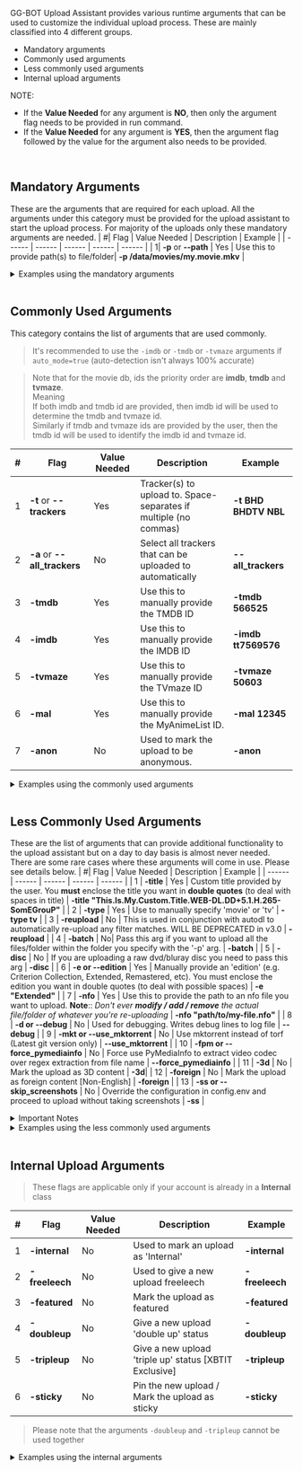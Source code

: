 GG-BOT Upload Assistant provides various runtime arguments that can be used to customize the individual upload process. These are mainly classified into 4 different groups.
- Mandatory arguments
- Commonly used arguments
- Less commonly used arguments
- Internal upload arguments

NOTE: 
* If the **Value Needed** for any argument is **NO**, then only the argument flag needs to be provided in run command. 
* If the **Value Needed** for any argument is **YES**, then the argument flag followed by the value for the argument also needs to be provided. 

<br>

## Mandatory Arguments
These are the arguments that are required for each upload. All the arguments under this category must be provided for the upload assistant to start the upload process. For majority of the uploads only these mandatory arguments are needed.
| #| Flag | Value Needed | Description | Example |
| ------ | ------ | ------ | ------ | ------ |
| 1| **-p** or **--path** | Yes | Use this to provide path(s) to file/folder| **-p /data/movies/my.movie.mkv** |

<details><summary>Examples using the mandatory arguments</summary>

Upload a torrent to trackers ATH and BLU: The tracker acronyms **ATH** and **BLU** needs to be provided after mentioning the **-t** tag
```
docker run --rm -it --env-file config.env -v /movies:/movies noobmaster669/gg-bot-uploader:latest -t ATH BLU -p "/movies/my.movie.mkv"
```
or 
```
docker run --rm -it --env-file config.env -v /movies:/movies noobmaster669/gg-bot-uploader:latest --trackers ATH BLU -p "/movies/my.movie.mkv"
```

Upload a movie my.movie.new.mkv to tracker TSP: The file that needs the be uploads needs to be provided as the value for arguments -p. Please note that it is recommended to provide the --path arguments inside double quotes (") to accomodate for spaces and special characters.
```
docker run --rm -it --env-file config.env -v /movies:/movies noobmaster669/gg-bot-uploader:latest -t ATH BLU -p "/movies/my.movie.new.mkv"
```
or 
```
docker run --rm -it --env-file config.env -v /movies:/movies noobmaster669/gg-bot-uploader:latest --trackers ATH BLU --path "/movies/my.movie.mkv"
```

Upload a movie my.movie.new.mkv to the default trackers: When the `-t` or `--tracker` argument is not provided then, the default trackers will be taken from the `default_trackers_list` present in the config.env file.
```
docker run --rm -it --env-file config.env -v /movies:/movies noobmaster669/gg-bot-uploader:latest --path "/movies/my.movie.mkv"
```
</details>

<br>

## Commonly Used Arguments
This category contains the list of arguments that are used commonly.

> It's recommended to use the `-imdb` or `-tmdb` or `-tvmaze` arguments if `auto_mode=true` (auto-detection isn't always 100% accurate)

> Note that for the movie db, ids the priority order are **imdb**, **tmdb** and **tvmaze**. <br>
> Meaning <br>
> If both imdb and tmdb id are provided, then imdb id will be used to determine the tmdb and tvmaze id. <br>
> Similarly if tmdb and tvmaze ids are provided by the user, then the tmdb id will be used to identify the imdb id and tvmaze id.

| #| Flag | Value Needed | Description | Example |
| ------ | ------ | ------ | ------ | ------ |
| 1 | **-t** or **--trackers** | Yes | Tracker(s) to upload to. Space-separates if multiple (no commas)| **-t BHD BHDTV NBL** |
| 2 | **-a** or **--all_trackers** | No | Select all trackers that can be uploaded to automatically | **--all_trackers** |
| 3 | **-tmdb** | Yes | Use this to manually provide the TMDB ID | **-tmdb 566525** |
| 4 | **-imdb** | Yes | Use this to manually provide the IMDB ID | **-imdb tt7569576** |
| 5 | **-tvmaze** | Yes | Use this to manually provide the TVmaze ID | **-tvmaze 50603** |
| 6 | **-mal** | Yes | Use this to manually provide the MyAnimeList ID. | **-mal 12345** |
| 7 | **-anon** | No | Used to mark the upload to be anonymous. | **-anon** |
<details><summary>Examples using the commonly used arguments</summary>

Upload a movie my.movie.new.mkv to all the possible trackers: To upload to all the trackers, simply add the `-a` or `--all_trackers` argument to the run command. The uploader will automatically select all the trackers that have been configured properly.
```
docker run --rm -it --env-file config.env -v /movies:/movies noobmaster669/gg-bot-uploader:latest -a --path "/movies/my.movie.mkv"
```
or
```
docker run --rm -it --env-file config.env -v /movies:/movies noobmaster669/gg-bot-uploader:latest --all_trackers --path "/movies/my.movie.mkv"
```

Upload a show anonymously to trackers: THe **-anon** flag needs to be provided to the run command.
```
docker run --rm -it --env-file config.env -v /movies:/movies noobmaster669/gg-bot-uploader:latest -t BLU -p "/movies/my.movie.mkv" -anon
```

Specify the IMDB ID for an upload. If any of the imdb, tmdb or tvmaze ids are provided then the upload assistant will not search tmdb to find out the id, the user provided id will be used in the upload process. The below example shows providing the database ids as arguments to the run command.
```
docker run --rm -it --env-file config.env -v /movies:/movies noobmaster669/gg-bot-uploader:latest -t BLU -p "/movies/my.movie.mkv" -imdb tt10767168
```
```
docker run --rm -it --env-file config.env -v /movies:/movies noobmaster669/gg-bot-uploader:latest -t BLU -p "/movies/my.movie.mkv" -tmdb 617708
```
```
docker run --rm -it --env-file config.env -v /movies:/movies noobmaster669/gg-bot-uploader:latest -t BLU -p "/movies/my.tv.show.mkv" -tvmaze 50603
```
Please note that more than one id can be provided as the run arguments. In such cases the highest preference will be given to the IMDB ID, followed by TMDB ID and the lower priority id is TVmaze ID.
```
docker run --rm -it --env-file config.env -v /movies:/movies noobmaster669/gg-bot-uploader:latest -t BLU -p "/movies/my.movie.mkv" -imdb tt10767168 -tmdb 617708
```
</details>

<br>

## Less Commonly Used Arguments
These are the list of arguments that can provide additional functionality to the upload assistant but on a day to day basis is almost never needed.
There are some rare cases where these arguments will come in use. Please see details below.
| #| Flag | Value Needed | Description | Example |
| ------ | ------ | ------ | ------ | ------ |
| 1 | **-title** | Yes | Custom title provided by the user. You **must** enclose the title you want in **double quotes** (to deal with spaces in title) | **-title "This.Is.My.Custom.Title.WEB-DL.DD+5.1.H.265-SomEGrouP"** |
| 2 | **-type** | Yes | Use to manually specify 'movie' or 'tv' | **-type tv** |
| 3 | **-reupload** | No | This is used in conjunction with autodl to automatically re-upload any filter matches. WILL BE DEPRECATED in v3.0 | **-reupload** |
| 4 | **-batch** | No| Pass this arg if you want to upload all the files/folder within the folder you specify with the '-p' arg. | **-batch** |
| 5 | **-disc** | No | If you are uploading a raw dvd/bluray disc you need to pass this arg | **-disc** |
| 6 | **-e or --edition** | Yes | Manually provide an 'edition' (e.g. Criterion Collection, Extended, Remastered, etc). You must enclose the edition you want in double quotes (to deal with possible spaces) | **-e "Extended"** |
| 7 | **-nfo** | Yes | Use this to provide the path to an nfo file you want to upload. **Note**:: *Don't ever **modify / add / remove** the actual file/folder of whatever you're re-uploading* | **-nfo "path/to/my-file.nfo"** |
| 8 | **-d or --debug** | No | Used for debugging. Writes debug lines to log file | **--debug** |
| 9 | **-mkt or --use_mktorrent** | No | Use mktorrent instead of torf (Latest git version only) | **--use_mktorrent** |
| 10 | **-fpm or --force_pymediainfo** | No | Force use PyMediaInfo to extract video codec over regex extraction from file name | **--force_pymediainfo** |
| 11 | **-3d** | No | Mark the upload as 3D content | **-3d**|
| 12 | **-foreign** | No | Mark the upload as foreign content [Non-English] | **-foreign** |
| 13 | **-ss or --skip_screenshots** | No | Override the configuration in config.env and proceed to upload without taking screenshots | **-ss** |

<details><summary>Important Notes</summary>

* `-batch` :track_next:  The requirements for `-batch`  argument to work are:
    * Pass the path to a **folder** (<u>not an individual file</u>) with `--path`
    * Need to have **more than 1** file / folder in the specified directory


* `-disc` :track_next:  `*.iso` bluray files are not currently supported, only `/BDMV/STREAM/` *"structured"* directories are. 

* `-reupload` :track_next:  This is only used by the **[automatic re-uploading](https://gitlab.com/NoobMaster669/gg-bot-upload-assistant/-/wikis/autodl-irssi-automatic-re-uploading)** function. Don't pass unless you know what you're doing.
</details>

<details><summary>Examples using the less commonly used arguments</summary>

Upload a full disk to trackers
```
docker run --rm -it --env-file config.env -v /movies:/movies noobmaster669/gg-bot-uploader:latest -t BLU -p "/movies/my.movie.with.bdstream/" -disc
```

Use `mktorrent` to generate torrent and use `pymediainfo` to extract video codec 
```
docker run --rm -it --env-file config.env -v /movies:/movies noobmaster669/gg-bot-uploader:latest -t BLU -p "/movies/my.movie.mkv" -fpm -mkt
```
</details>

<br>

## Internal Upload Arguments
> These flags are applicable only if your account is already in a **Internal** class

| #| Flag | Value Needed | Description | Example |
| ------ | ------ | ------ | ------ | ------ |
| 1| **-internal** | No| Used to mark an upload as 'Internal' | **-internal** |
| 2| **-freeleech** | No| Used to give a new upload freeleech | **-freeleech** |
| 3| **-featured** | No| Mark the upload as featured | **-featured** |
| 4| **-doubleup** | No| Give a new upload 'double up' status | **-doubleup** |
| 5| **-tripleup** | No| Give a new upload 'triple up' status [XBTIT Exclusive] | **-tripleup** |
| 6| **-sticky** | No| Pin the new upload / Mark the upload as sticky | **-sticky** |

> Please note that the arguments `-doubleup` and `-tripleup` cannot be used together

<details><summary>Examples using the internal arguments</summary>

Mark an upload as internal

```
docker run --rm -it --env-file config.env -v /movies:/movies noobmaster669/gg-bot-uploader:latest -t BLU -p "/movies/my.movie.mkv" -internal
```

Mark an upload as internal and grant it double upload status

```
docker run --rm -it --env-file config.env -v /movies:/movies noobmaster669/gg-bot-uploader:latest -t BLU -p "/movies/my.movie.mkv" -internal -doubleup
```
</details>

<br>
